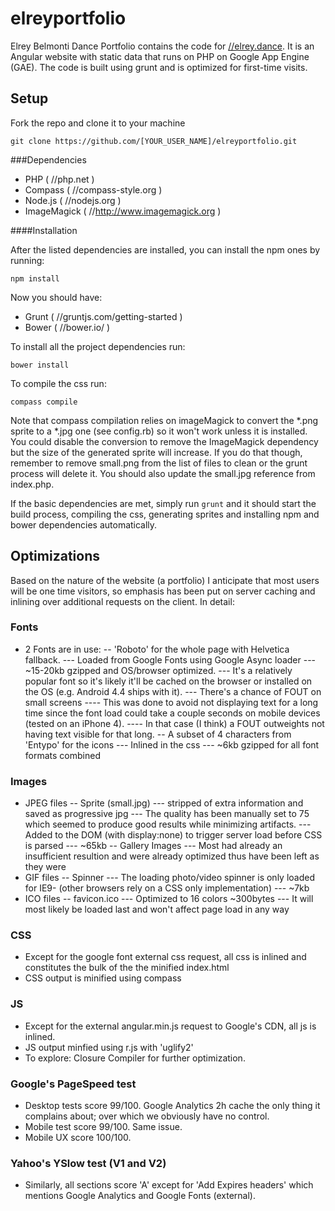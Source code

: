 elreyportfolio
==============

Elrey Belmonti Dance Portfolio contains the code for [//elrey.dance](http://elrey.dance). It is an Angular website with static data that runs on PHP on Google App Engine (GAE). The code is built using grunt and is optimized for first-time visits.

## Setup

Fork the repo and clone it to your machine

```
git clone https://github.com/[YOUR_USER_NAME]/elreyportfolio.git
```

###Dependencies
- PHP ( //php.net )
- Compass ( //compass-style.org )
- Node.js ( //nodejs.org )
- ImageMagick ( //http://www.imagemagick.org )

####Installation

After the listed dependencies are installed, you can install the npm ones by running:

```
npm install
```

Now you should have:
- Grunt ( //gruntjs.com/getting-started )
- Bower ( //bower.io/ )

To install all the project dependencies run:

```
bower install
```

To compile the css run:

```
compass compile
```

Note that compass compilation relies on imageMagick to convert the *.png sprite to a *.jpg one (see config.rb) so it won't work unless it is installed. You could disable the conversion to remove the ImageMagick dependency but the size of the generated sprite will increase. If you do that though, remember to remove small.png from the list of files to clean or the grunt process will delete it. You should also update the small.jpg reference from index.php.

If the basic dependencies are met, simply run `grunt` and it should start the build process, compiling the css, generating sprites and installing npm and bower dependencies automatically.

## Optimizations

Based on the nature of the website (a portfolio) I anticipate that most users will be one time visitors, so emphasis has been put on server caching and inlining over additional requests on the client. In detail:

### Fonts

- 2 Fonts are in use:
-- 'Roboto' for the whole page with Helvetica fallback.
--- Loaded from Google Fonts using Google Async loader
--- ~15-20kb gzipped and OS/browser optimized.
--- It's a relatively popular font so it's likely it'll be cached on the browser or installed on the OS (e.g. Android 4.4 ships with it).
--- There's a chance of FOUT on small screens
---- This was done to avoid not displaying text for a long time since the font load could take a couple seconds on mobile devices (tested on an iPhone 4).
---- In that case (I think) a FOUT outweights not having text visible for that long.
-- A subset of 4 characters from 'Entypo' for the icons
--- Inlined in the css
--- ~6kb gzipped for all font formats combined

### Images

- JPEG files
-- Sprite (small.jpg)
--- stripped of extra information and saved as progressive jpg
--- The quality has been manually set to 75 which seemed to produce good results while minimizing artifacts.
--- Added to the DOM (with display:none) to trigger server load before CSS is parsed
--- ~65kb
-- Gallery Images
--- Most had already an insufficient resultion and were already optimized thus have been left as they were
- GIF files
-- Spinner
--- The loading photo/video spinner is only loaded for IE9- (other browsers rely on a CSS only implementation)
--- ~7kb
- ICO files
-- favicon.ico
--- Optimized to 16 colors ~300bytes
--- It will most likely be loaded last and won't affect page load in any way

### CSS

- Except for the google font external css request, all css is inlined and constitutes the bulk of the the minified index.html
- CSS output is minified using compass

### JS

- Except for the external angular.min.js request to Google's CDN, all js is inlined.
- JS output minfied using r.js with 'uglify2'
- To explore: Closure Compiler for further optimization.

### Google's PageSpeed test

- Desktop tests score 99/100. Google Analytics 2h cache the only thing it complains about; over which we obviously have no control.
- Mobile test score 99/100. Same issue.
- Mobile UX score 100/100.

### Yahoo's YSlow test (V1 and V2)
- Similarly, all sections score 'A' except for 'Add Expires headers' which mentions Google Analytics and Google Fonts (external).
